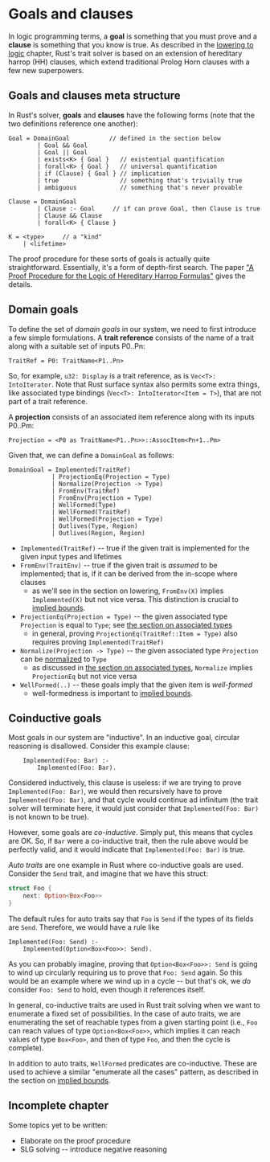 # Goals and clauses

In logic programming terms, a **goal** is something that you must
prove and a **clause** is something that you know is true. As
described in the [lowering to logic](./traits-lowering-to-logic.html)
chapter, Rust's trait solver is based on an extension of hereditary
harrop (HH) clauses, which extend traditional Prolog Horn clauses with
a few new superpowers.

## Goals and clauses meta structure

In Rust's solver, **goals** and **clauses** have the following forms
(note that the two definitions reference one another):

```text
Goal = DomainGoal           // defined in the section below
        | Goal && Goal
        | Goal || Goal
        | exists<K> { Goal }   // existential quantification
        | forall<K> { Goal }   // universal quantification
        | if (Clause) { Goal } // implication
        | true                 // something that's trivially true
        | ambiguous            // something that's never provable

Clause = DomainGoal
        | Clause :- Goal     // if can prove Goal, then Clause is true
        | Clause && Clause
        | forall<K> { Clause }

K = <type>     // a "kind"
    | <lifetime>
```

The proof procedure for these sorts of goals is actually quite
straightforward.  Essentially, it's a form of depth-first search. The
paper
["A Proof Procedure for the Logic of Hereditary Harrop Formulas"][pphhf]
gives the details.

[pphhf]: ./traits-bibliography.html#pphhf

<a name="domain-goals">

## Domain goals

<a name=trait-ref>

To define the set of *domain goals* in our system, we need to first
introduce a few simple formulations. A **trait reference** consists of
the name of a trait along with a suitable set of inputs P0..Pn:

```text
TraitRef = P0: TraitName<P1..Pn>
```

So, for example, `u32: Display` is a trait reference, as is `Vec<T>:
IntoIterator`. Note that Rust surface syntax also permits some extra
things, like associated type bindings (`Vec<T>: IntoIterator<Item =
T>`), that are not part of a trait reference.

<a name=projection>

A **projection** consists of an associated item reference along with
its inputs P0..Pm:

```text
Projection = <P0 as TraitName<P1..Pn>>::AssocItem<Pn+1..Pm>
```

Given that, we can define a `DomainGoal` as follows:

```text
DomainGoal = Implemented(TraitRef)
            | ProjectionEq(Projection = Type)
            | Normalize(Projection -> Type)
            | FromEnv(TraitRef)
            | FromEnv(Projection = Type)
            | WellFormed(Type)
            | WellFormed(TraitRef)
            | WellFormed(Projection = Type)
            | Outlives(Type, Region)
            | Outlives(Region, Region)
```

- `Implemented(TraitRef)` -- true if the given trait is
  implemented for the given input types and lifetimes
- `FromEnv(TraitEnv)` -- true if the given trait is *assumed* to be implemented;
  that is, if it can be derived from the in-scope where clauses
  - as we'll see in the section on lowering, `FromEnv(X)` implies
    `Implemented(X)` but not vice versa. This distinction is crucial
    to [implied bounds].
- `ProjectionEq(Projection = Type)` -- the given associated type `Projection`
  is equal to `Type`; see [the section on associated
  types](./traits-associated-types.html)
  - in general, proving `ProjectionEq(TraitRef::Item = Type)` also
    requires proving `Implemented(TraitRef)`
- `Normalize(Projection -> Type)` -- the given associated type `Projection` can
  be [normalized][n] to `Type`
  - as discussed in [the section on associated
    types](./traits-associated-types.html),
    `Normalize` implies `ProjectionEq` but not vice versa
- `WellFormed(..)` -- these goals imply that the given item is
  *well-formed*
  - well-formedness is important to [implied bounds].

[n]: ./traits-associated-types.html#normalize

<a name=coinductive>

## Coinductive goals

Most goals in our system are "inductive". In an inductive goal,
circular reasoning is disallowed. Consider this example clause:

```text
    Implemented(Foo: Bar) :-
        Implemented(Foo: Bar).
```

Considered inductively, this clause is useless: if we are trying to
prove `Implemented(Foo: Bar)`, we would then recursively have to prove
`Implemented(Foo: Bar)`, and that cycle would continue ad infinitum
(the trait solver will terminate here, it would just consider that
`Implemented(Foo: Bar)` is not known to be true).

However, some goals are *co-inductive*. Simply put, this means that
cycles are OK. So, if `Bar` were a co-inductive trait, then the rule
above would be perfectly valid, and it would indicate that
`Implemented(Foo: Bar)` is true.

*Auto traits* are one example in Rust where co-inductive goals are used.
Consider the `Send` trait, and imagine that we have this struct:

```rust
struct Foo {
    next: Option<Box<Foo>>
}
```

The default rules for auto traits say that `Foo` is `Send` if the
types of its fields are `Send`. Therefore, we would have a rule like

```text
Implemented(Foo: Send) :-
    Implemented(Option<Box<Foo>>: Send).
```

As you can probably imagine, proving that `Option<Box<Foo>>: Send` is
going to wind up circularly requiring us to prove that `Foo: Send`
again. So this would be an example where we wind up in a cycle -- but
that's ok, we *do* consider `Foo: Send` to hold, even though it
references itself.

In general, co-inductive traits are used in Rust trait solving when we
want to enumerate a fixed set of possibilities. In the case of auto
traits, we are enumerating the set of reachable types from a given
starting point (i.e., `Foo` can reach values of type
`Option<Box<Foo>>`, which implies it can reach values of type
`Box<Foo>`, and then of type `Foo`, and then the cycle is complete).

In addition to auto traits, `WellFormed` predicates are co-inductive.
These are used to achieve a similar "enumerate all the cases" pattern,
as described in the section on [implied bounds].

[implied bounds]: ./traits-lowering-rules.html#implied-bounds

## Incomplete chapter

Some topics yet to be written:

- Elaborate on the proof procedure
- SLG solving -- introduce negative reasoning
